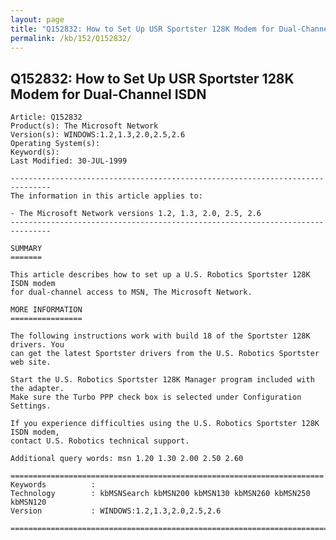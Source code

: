 ```yaml
---
layout: page
title: "Q152832: How to Set Up USR Sportster 128K Modem for Dual-Channel ISDN"
permalink: /kb/152/Q152832/
---
```


## Q152832: How to Set Up USR Sportster 128K Modem for Dual-Channel ISDN

	Article: Q152832
	Product(s): The Microsoft Network
	Version(s): WINDOWS:1.2,1.3,2.0,2.5,2.6
	Operating System(s): 
	Keyword(s): 
	Last Modified: 30-JUL-1999
	
	-------------------------------------------------------------------------------
	The information in this article applies to:
	
	- The Microsoft Network versions 1.2, 1.3, 2.0, 2.5, 2.6 
	-------------------------------------------------------------------------------
	
	SUMMARY
	=======
	
	This article describes how to set up a U.S. Robotics Sportster 128K ISDN modem
	for dual-channel access to MSN, The Microsoft Network.
	
	MORE INFORMATION
	================
	
	The following instructions work with build 18 of the Sportster 128K drivers. You
	can get the latest Sportster drivers from the U.S. Robotics Sportster web site.
	
	Start the U.S. Robotics Sportster 128K Manager program included with the adapter.
	Make sure the Turbo PPP check box is selected under Configuration Settings.
	
	If you experience difficulties using the U.S. Robotics Sportster 128K ISDN modem,
	contact U.S. Robotics technical support.
	
	Additional query words: msn 1.20 1.30 2.00 2.50 2.60
	
	======================================================================
	Keywords          :  
	Technology        : kbMSNSearch kbMSN200 kbMSN130 kbMSN260 kbMSN250 kbMSN120
	Version           : WINDOWS:1.2,1.3,2.0,2.5,2.6
	
	=============================================================================
	
